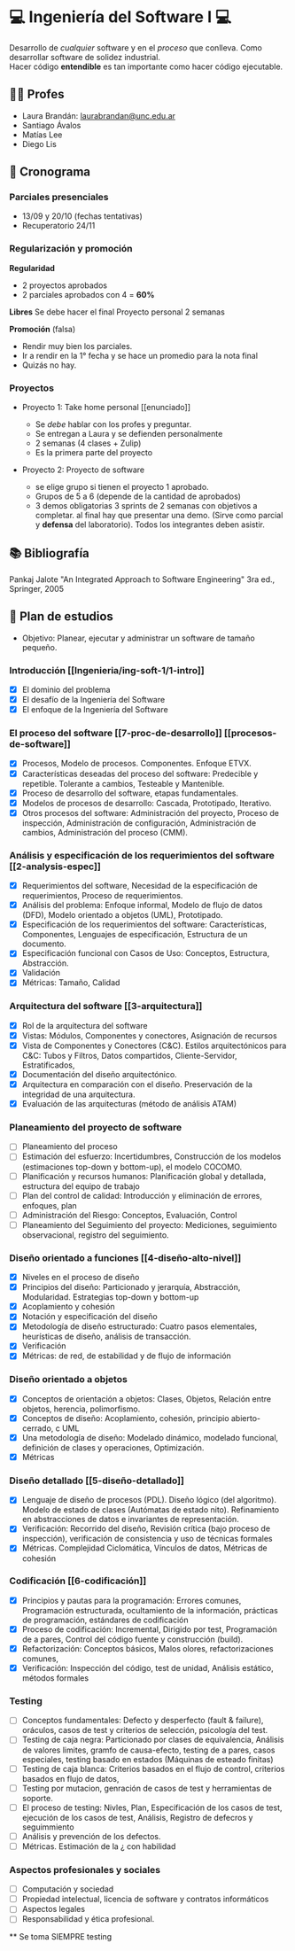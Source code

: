 # 💻️ Ingeniería del Software I 💻️
Desarrollo de *cualquier* software y en el *proceso* que conlleva.
Como desarrollar software de solidez industrial.  
Hacer código **entendible** es tan importante como hacer código ejecutable.

## 👩‍🏫️ Profes
* Laura Brandán: [laurabrandan@unc.edu.ar](laurabrandan@unc.edu.ar)
* Santiago Ávalos
* Matías Lee
* Diego Lis

## 📆 Cronograma
### Parciales presenciales
* 13/09 y 20/10  (fechas tentativas)
* Recuperatorio 24/11

### Regularización y promoción
**Regularidad**
* 2 proyectos aprobados
* 2 parciales aprobados con 4 = **60%**

**Libres**
Se debe hacer el final
Proyecto personal 2 semanas

**Promoción** (falsa)
* Rendir muy bien los parciales.
* Ir a rendir en la 1° fecha y se hace un promedio para la nota final
* Quizás no hay.

### Proyectos
* Proyecto 1: Take home personal [[enunciado]]  
    * Se *debe* hablar con los profes y preguntar.
    * Se entregan a Laura y se defienden personalmente
    * 2 semanas (4 clases + Zulip)
    * Es la primera parte del proyecto

* Proyecto 2: Proyecto de software
    * se elige grupo si tienen el proyecto 1 aprobado.
    * Grupos de 5 a 6 (depende de la cantidad de aprobados)
    * 3 demos obligatorias 3 sprints de 2 semanas con objetivos a completar.
      al final hay que presentar una demo. (Sirve como parcial y **defensa** del 
      laboratorio). Todos los integrantes deben asistir.

## 📚️ Bibliografía
Pankaj Jalote "An Integrated Approach to Software Engineering" 3ra ed.,
Springer, 2005

## 📑️ Plan de estudios
* Objetivo: Planear, ejecutar y administrar un software de tamaño pequeño.

### **Introducción** [[Ingenieria/ing-soft-1/1-intro]]
+ [x] El dominio del problema
+ [x] El desafío de la Ingeniería del Software
+ [x] El enfoque de la Ingeniería del Software

### **El proceso del software** [[7-proc-de-desarrollo]] [[procesos-de-software]]
+ [x] Procesos, Modelo de procesos. Componentes. Enfoque ETVX.
+ [x] Características deseadas del proceso del software: Predecible y repetible. Tolerante a cambios, Testeable y Mantenible.
+ [x] Proceso de desarrollo del software, etapas fundamentales.
+ [x] Modelos de procesos de desarrollo: Cascada, Prototipado, Iterativo.
+ [x] Otros procesos del software: Administración del proyecto, Proceso de inspección, Administración de configuración, Administración de cambios, Administración del proceso (CMM).

### **Análisis y especificación de los requerimientos del software**  [[2-analysis-espec]]
+ [x] Requerimientos del software, Necesidad de la especificación de requerimientos, Proceso de requerimientos.
+ [x] Análisis del problema: Enfoque informal, Modelo de flujo de datos (DFD), Modelo orientado a objetos (UML), Prototipado.
+ [x] Especificación de los requerimientos del software: Características, Componentes, Lenguajes de especificación, Estructura de un documento.
+ [x] Especificación funcional con Casos de Uso: Conceptos, Estructura, Abstracción.
+ [x] Validación
+ [x] Métricas: Tamaño, Calidad

### **Arquitectura del software** [[3-arquitectura]]
+ [x] Rol de la arquitectura del software
+ [x] Vistas: Módulos, Componentes y conectores, Asignación de recursos
+ [x] Vista de Componentes y Conectores (C&C). Estilos arquitectónicos para C&C: Tubos y Filtros, Datos compartidos, Cliente-Servidor, Estratificados,
+ [x] Documentación del diseño arquitectónico.
+ [x] Arquitectura en comparación con el diseño. Preservación de la integridad de una arquitectura.
+ [x] Evaluación de las arquitecturas (método de análisis ATAM)

### **Planeamiento del proyecto de software**
+ [ ] Planeamiento del proceso
+ [ ] Estimación del esfuerzo: Incertidumbres, Construcción de los modelos (estimaciones top-down y bottom-up), el modelo COCOMO.
+ [ ] Planificación y recursos humanos: Planificación global y detallada, estructura del equipo de trabajo
+ [ ] Plan del control de calidad: Introducción y eliminación de errores, enfoques, plan
+ [ ] Administración del Riesgo: Conceptos, Evaluación, Control
+ [ ] Planeamiento del Seguimiento del proyecto: Mediciones, seguimiento observacional, registro del seguimiento.

### **Diseño orientado a funciones** [[4-diseño-alto-nivel]]
+ [x] Niveles en el proceso de diseño
+ [x] Principios del diseño: Particionado y jerarquía, Abstracción, Modularidad. Estrategias top-down y bottom-up
+ [x] Acoplamiento y cohesión
+ [x] Notación y especificación del diseño
+ [x] Metodología de diseño estructurado: Cuatro pasos elementales, heurísticas de diseño, análisis de transacción.
+ [x] Verificación
+ [x] Métricas: de red, de estabilidad y de flujo de información

### **Diseño orientado a objetos**
+ [x] Conceptos de orientación a objetos: Clases, Objetos, Relación entre objetos, herencia, polimorfismo.
+ [x] Conceptos de diseño: Acoplamiento, cohesión, principio abierto-cerrado, c UML
+ [x] Una metodología de diseño: Modelado dinámico, modelado funcional, definición de clases y operaciones, Optimización.
+ [x] Métricas

### **Diseño detallado** [[5-diseño-detallado]]
+ [x] Lenguaje de diseño de procesos (PDL). Diseño lógico (del algoritmo). Modelo de estado de clases (Autómatas de estado nito). Refinamiento en abstracciones de datos e invariantes de representación.
+ [x] Verificación: Recorrido del diseño, Revisión crítica (bajo proceso de inspección), verificación de consistencia y uso de técnicas formales
+ [x] Métricas. Complejidad Ciclomática, Vínculos de datos, Métricas de cohesión

<!-- Al parcial entra hasta el práctico 4-->

### **Codificación** [[6-codificación]]
+ [x] Principios y pautas para la programación: Errores comunes, Programación estructurada, ocultamiento de la información, prácticas de programación, estándares de codificación
+ [x] Proceso de codificación: Incremental, Dirigido por test, Programación de a pares, Control del código fuente y construcción (build).
+ [x] Refactorización: Conceptos básicos, Malos olores, refactorizaciones comunes,
+ [x] Verificación: Inspección del código, test de unidad, Análisis estático, métodos formales

### **Testing** 
+ [ ] Conceptos fundamentales: Defecto y desperfecto  (fault & failure), oráculos, casos de test y criterios de selección, psicología del test.
+ [ ] Testing de caja negra: Particionado por clases de equivalencia, Análisis de valores limites, gramfo de causa-efecto, testing de a pares, casos especiales, testing basado en estados (Máquinas de esteado finitas)
+ [ ] Testing de caja blanca: Criterios basados en el flujo de control, criterios basados en flujo de datos,
+ [ ] Testing por mutacion, genración de casos de test y herramientas de soporte.
+ [ ] El proceso de testing: Nivles, Plan, Especificación de los casos de test, ejecución de los casos de test, Análisis, Registro de defecros y seguimmiento
+ [ ] Análisis y prevención de los defectos.
+ [ ] Métricas. Estimación de la ¿ con habilidad

### **Aspectos profesionales y sociales**
+ [ ] Computación y sociedad
+ [ ] Propiedad intelectual, licencia de software y contratos informáticos
+ [ ] Aspectos legales
+ [ ] Responsabilidad y ética profesional.

** Se toma SIEMPRE testing
